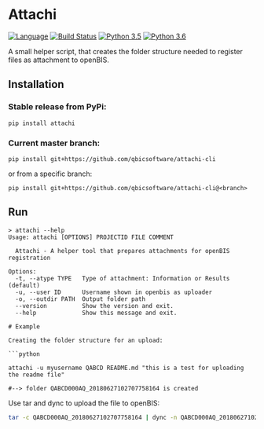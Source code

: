 # Attachi
[![Language](https://img.shields.io/github/languages/top/qbicsoftware/attachi-cli.svg)](https://img.shields.io/github/languages/top/qbicsoftware/attachi-cli.svg)
[![Build Status](https://travis-ci.org/qbicsoftware/attachi-cli.svg?branch=master)](https://travis-ci.org/qbicsoftware/attachi-cli)
[![Python 3.5](https://img.shields.io/badge/python-3.5-blue.svg)](https://www.python.org/downloads/release/python-350/)
[![Python 3.6](https://img.shields.io/badge/python-3.6-blue.svg)](https://www.python.org/downloads/release/python-360/)


A small helper script, that creates the folder structure needed to register files as attachment to openBIS.

## Installation

### Stable release from PyPi:

``pip install attachi``

### Current master branch:

``pip install git+https://github.com/qbicsoftware/attachi-cli``

or from a specific branch:

``pip install git+https://github.com/qbicsoftware/attachi-cli@<branch>``

## Run

```pyhton
> attachi --help
Usage: attachi [OPTIONS] PROJECTID FILE COMMENT

  Attachi - A helper tool that prepares attachments for openBIS registration

Options:
  -t, --atype TYPE   Type of attachment: Information or Results (default)
  -u, --user ID      Username shown in openbis as uploader
  -o, --outdir PATH  Output folder path
  --version          Show the version and exit.
  --help             Show this message and exit.

# Example

Creating the folder structure for an upload:

```python

attachi -u myusername QABCD README.md "this is a test for uploading the readme file"

#--> folder QABCD000AQ_20180627102707758164 is created
```

Use tar and dync to upload the file to openBIS:

```bash
tar -c QABCD000AQ_20180627102707758164 | dync -n QABCD000AQ_20180627102707758164.tar -k passthrough:username -k untar:True data.qbic.uni-tuebingen.de
```

